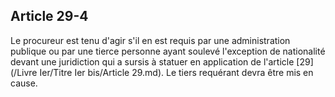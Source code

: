 Article 29-4
----
Le procureur est tenu d'agir s'il en est requis par une administration publique
ou par une tierce personne ayant soulevé l'exception de nationalité devant une
juridiction qui a sursis à statuer en application de l'article [29](/Livre Ier/Titre Ier bis/Article 29.md). Le tiers
requérant devra être mis en cause.
